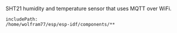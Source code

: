 SHT21 humidity and temperature sensor that uses MQTT over WiFi.

```text
includePath:
/home/wolfram77/esp/esp-idf/components/**
```

